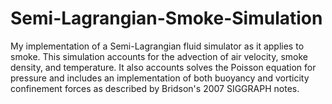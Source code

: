 Semi-Lagrangian-Smoke-Simulation
================================

My implementation of a Semi-Lagrangian fluid simulator as it applies to smoke. This simulation accounts for the advection of air velocity, smoke density, and temperature. It also accounts solves the Poisson equation for pressure and includes an implementation of both buoyancy and vorticity confinement forces as described by Bridson's 2007 SIGGRAPH notes.

